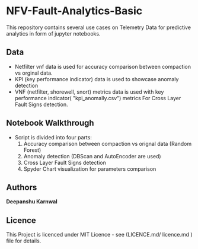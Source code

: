 # NFV-Fault-Analytics-Basic
 This repository contains several use cases on Telemetry Data for predictive analytics in form of jupyter notebooks.

## Data
  * Netfilter vnf data is used for accuracy comparison between compaction vs orginal data.
  * KPI (key performance indicator) data is used to showcase anomaly detection
  * VNF (netfilter, shorewell, snort) metrics  data is used with key performance indicator( "kpi_anomally.csv") metrics For Cross Layer Fault Signs detection.
  
## Notebook Walkthrough
  * Script is divided into four parts:
    1. Accuracy comparison between compaction vs orignal data (Random Forest)
    2. Anomaly detection (DBScan and AutoEncoder are used)
    3. Cross Layer Fault Signs detection
    4. Spyder Chart visualization for parameters comparison
  

## Authors
 **Deepanshu Karnwal**

## Licence
 This Project is licenced under MIT Licence - see (LICENCE.md/ licence.md ) file for details.

